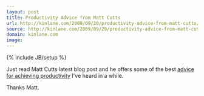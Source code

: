 ```yaml
---
layout: post
title: Productivity Advice from Matt Cutts
url: http://kinlane.com/2009/09/20/productivity-advice-from-matt-cutts/
source: http://kinlane.com/2009/09/20/productivity-advice-from-matt-cutts/
domain: kinlane.com
image: 
---
```

{% include JB/setup %}<p>Just read Matt Cutts latest blog post and he offers some of the best <a href="http://www.mattcutts.com/blog/secret-to-unlimited-productivity/">advice for achieving productivity</a> I've heard in a while.<p></p>
Thanks Matt.</p>
